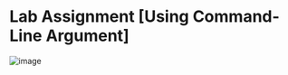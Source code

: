 # Lab Assignment [Using Command-Line Argument]

![image](https://github.com/abhinab-choudhury/Programming_Assignment_2_SEM_1/assets/132006996/b71b0086-f547-43f1-8aeb-e67cc404b543)
